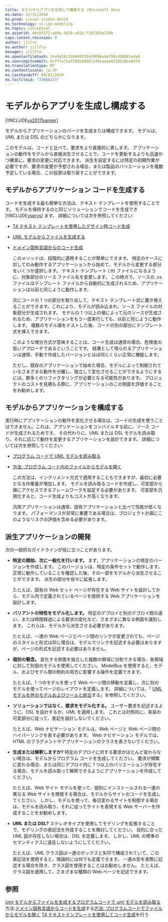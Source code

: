 ```yaml
---
title: モデルからアプリを生成して構成する |Microsoft Docs
ms.date: 11/15/2016
ms.prod: visual-studio-dev14
ms.technology: vs-ide-modeling
ms.topic: conceptual
ms.assetid: 4dc8f572-a09e-4d19-a92d-f1df383e728b
caps.latest.revision: 9
author: jillre
ms.author: jillfra
manager: jillfra
ms.openlocfilehash: 2ea9e28c55b608235d49096e4ef99cd30081eda0
ms.sourcegitcommit: 6cfffa72af599a9d667249caaaa411bb28ea69fd
ms.translationtype: MT
ms.contentlocale: ja-JP
ms.lasthandoff: 09/02/2020
ms.locfileid: "72666173"
---
```

# <a name="generate-and-configure-your-app-from-models"></a>モデルからアプリを生成し構成する
[!INCLUDE[vs2017banner](../includes/vs2017banner.md)]

モデルからアプリケーションのパーツを生成または構成できます。 モデルは、UML または DSL のどちらかになります。

 このモデルは、コードと比べて、要求をより直接的に表します。 アプリケーションの動作をモデルから直接派生させることで、コードを更新するよりも迅速かつ確実に、要求の変更に対応できます。 派生を設定するには特定の初期作業が必要ですが、要求の変更が予想される場合、または製品のバリエーションを複数予定している場合、この投資は取り戻すことができます。

## <a name="generating-the-code-of-your-application-from-a-model"></a>モデルからアプリケーション コードを生成する
 コードを生成する最も簡単な方法は、テキスト テンプレートを使用することです。 モデルを保持するのと同じソリューションでコードを生成でき [!INCLUDE[vsprvs](../includes/vsprvs-md.md)] ます。 詳細については次を参照してください:

- [T4 テキスト テンプレートを使用したデザイン時コード生成](../modeling/design-time-code-generation-by-using-t4-text-templates.md)

- [UML モデルからファイルを生成する](../modeling/generate-files-from-a-uml-model.md)

- [ドメイン固有言語からのコード生成](../modeling/generating-code-from-a-domain-specific-language.md)

  このメソッドは、段階的に適用することが簡単にできます。 特定のケースに対してのみ動作するアプリケーションから始めて、モデルから変更する部分をいくつか選択します。 テキスト テンプレート (.tt) ファイルになるように、対象部分のソース ファイル名を変更します。 この時点で、ソースの .cs ファイルはテンプレート ファイルから自動的に生成されるため、アプリケーションは以前と同じように動作します。

  次にコードの 1 つの部分を取り出して、テキスト テンプレート式に置き換えることができます。これにより、モデルが読み込まれ、ソース ファイルの対象部分が生成されます。 モデルの 1 つ以上の値によって元のソースが生成されるため、アプリケーションをもう一度実行しても、以前と同じように動作します。 複数のモデル値をテストした後、コードの別の部分にテンプレート式を挿入できます。

  このような増分方式が意味することは、コード生成は通常の場合、危険度の低いアプローチであるということです。 結果として得られるアプリケーションは通常、手動で作成したバージョンとほぼ同じくらい正常に機能します。

  ただし、既存のアプリケーションで始めた場合、モデルによって制御されているさまざまな動作を分離し、独立して変化させることができるようにするには、数多くのリファクタリングが必要となる可能性があります。 プロジェクトのコストを見積もる際に、アプリケーションのこの側面を評価することをお勧めします。

## <a name="configuring-your-application-from-a-model"></a>モデルからアプリケーションを構成する
 実行時にアプリケーションの動作を変化させる場合は、コードの生成を使うことはできません。これは、アプリケーションをコンパイルする前に、ソース コードが生成されるためです。 その代わりに、UML または DSL モデルを読み取り、それに応じて動作を変更するアプリケーションを設計できます。 詳細については次を参照してください:

- [プログラム コードで UML モデルを読み取る](../modeling/read-a-uml-model-in-program-code.md)

- [方法: プログラム コード内のファイルからモデルを開く](../modeling/how-to-open-a-model-from-file-in-program-code.md)

  この方法は、インクリメント方式で適用することもできますが、最初に必要となる作業量が増加します。 モデルを読み取るコードを作成し、可変部から値にアクセスできるフレームワークを設定する必要があります。 可変部を汎用化すると、コード生成よりもコストが高くなります。

  汎用アプリケーションは通常、固有アプリケーションと比べて性能が低くなります。 パフォーマンスが非常に重要である場合は、プロジェクト計画にこのようなリスクの評価を含める必要があります。

## <a name="developing-a-derived-application"></a>派生アプリケーションの開発
 次の一般的なガイドラインが役に立つことがあります。

- **特定の開始、次に一般化を行います。** まず、アプリケーションの特定のバージョンを作成します。 このバージョンは、特定の条件セットで動作します。 正常に動作していることを確認した後、その一部をモデルから派生させることができます。 派生の部分を徐々に拡張します。

     たとえば、固有の Web セット ページが存在する Web サイトを設計してから、モデル内で定義されているページを提供する Web アプリケーションを設計します。

- **バリアントの特性をモデル化します。** 特定のデプロイと別のデプロイ間の違い、または時間経過による要求の変化など、さまざまに異なる側面を識別します。 これらは、モデルから派生させる必要があります。

     たとえば、一連の Web ページとページ間のリンクが変更されても、ページのスタイルと形式は同じ場合は、モデルでリンクを記述する必要はありますが、ページの形式を記述する必要はありません。

- **個別の懸念。** 変化する側面を独立した複数の領域に分割できる場合、各領域に対して別個のモデルを使用してください。 ModelBus を使用すると、モデル、およびモデル間の制約の両方に影響する操作を定義できます。

     たとえば、1 つのモデルを使って Web ページ間の移動を定義し、次に別のモデルを使ってページのレイアウトを定義します。 詳細については、「 [UML モデルを他のモデルおよびツールと統合](../modeling/integrate-uml-models-with-other-models-and-tools.md)する」を参照してください。

- **ソリューションではなく、要求をモデル化する。** ユーザー要求を記述するように、DSL を設計するか、UML を適用します。 これとは対照的に、実装の可変部分に従って、表記を設計しないでください。

     たとえば、Web ナビゲーション モデルは、Web ページと Web ページ間のハイパーリンクを表す必要があります。 Web ナビゲーション モデルでは、HTML のフラグメントやアプリケーションのクラスを表さないでください。

- **生成または解釈しますか?** 特定のデプロイに対する要求がほとんど変わらない場合は、モデルからプログラム コードを生成してください。 要求が頻繁に変わる場合、または同じデプロイ内に 1 つ以上のバリエーションが存在する場合、モデルを読み取って解釈できるようにアプリケーションを作成してください。

     たとえば、Web サイト モデルを使って、個別にインストールされる一連の異なる Web サイトを開発する場合は、モデルからサイトのコードを生成してください。 しかし、モデルを使って、毎日変わるサイトを制御する場合は、モデルを読み取り、それに従ってサイトを表現する Web サーバーを作成することをお勧めします。

- **UML または DSL?** ステレオタイプを使用してモデリングを拡張することで、モデリングの表記法を作成することを検討してください。 目的に合った UML 図が存在しない場合は、DSL を定義します。 しかし、UML の標準のセマンティクスに違反しないようにしてください。

     たとえば、UML クラス図は一連のボックスと矢印で構成されていて、この表記法を使用すると、理論的には何でも定義できます。 一連の型を実際に記述する場合を除き、クラス図を使用することはお勧めしません。 たとえば、クラス図を適用して、さまざまな種類の Web ページを記述できます。

## <a name="see-also"></a>参照
 [Uml モデルからファイルを生成する](../modeling/generate-files-from-a-uml-model.md)[プログラムコードで uml モデルを読み取る](../modeling/read-a-uml-model-in-program-code.md)方法:[ドメイン固有言語からコードを生成](../modeling/generating-code-from-a-domain-specific-language.md)する[方法: プログラムコードでファイルからモデルを開く](../modeling/how-to-open-a-model-from-file-in-program-code.md) [T4 テキストテンプレートを使用してコード生成](../modeling/design-time-code-generation-by-using-t4-text-templates.md)を行う

